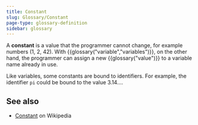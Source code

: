 ```yaml
---
title: Constant
slug: Glossary/Constant
page-type: glossary-definition
sidebar: glossary
---
```


A **constant** is a value that the programmer cannot change, for example numbers (1, 2, 42). With {{glossary("variable","variables")}}, on the other hand, the programmer can assign a new {{glossary("value")}} to a variable name already in use.

Like variables, some constants are bound to identifiers. For example, the identifier `pi` could be bound to the value 3.14….

## See also

- [Constant](<https://en.wikipedia.org/wiki/Constant_(computer_programming)>) on Wikipedia
